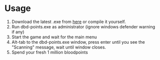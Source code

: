 # Usage

1. Download the latest .exe from [here](https://github.com/sevenseassinbad/dbd-points/releases/download/1.0/dbd-points.exe) or compile it yourself.
2. Run dbd-points.exe as administrator (ignore windows defender warning if any)
3. Start the game and wait for the main menu
4. Alt-tab to the dbd-points.exe window, press enter until you see the "Scanning" message, wait until window closes.
5. Spend your fresh 1 million bloodpoints
